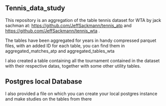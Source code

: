 ## Tennis_data_study

This repository is an aggregation of the table tennis dataset for WTA by jack sachman at: https://github.com/JeffSackmann/tennis_atp and https://github.com/JeffSackmann/tennis_wta .


The tables have been aggregated for years in handy compressed parquet files, with an added ID for each table, you can find them in aggregated_matches_atp and aggregated_tables_wta


I also created a table containing all the tournament contained in the dataset with their respective datas, together with some other utility tables.

## Postgres local Database

I also provided a file on which you can create your local postgres instance and make studies on the tables from there
